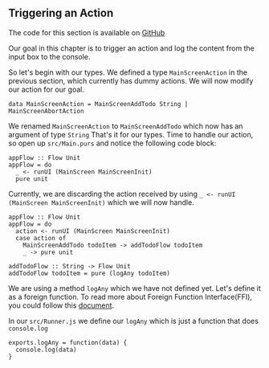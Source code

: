 ## Triggering an Action

The code for this section is available on [GitHub](https://github.com/iAmMrinal0/prestoByExample/releases/tag/v0.3)

Our goal in this chapter is to trigger an action and log the content from the input box to the console.

So let's begin with our types. We defined a type `MainScreenAction` in the previous section, which currently has dummy actions. We will now modify our action for our goal.

```
data MainScreenAction = MainScreenAddTodo String | MainScreenAbortAction
```

We renamed `MainScreenAction` to `MainScreenAddTodo` which now has an argument of type `String` That's it for our types. Time to handle our action, so open up `src/Main.purs` and notice the following code block:

```
appFlow :: Flow Unit
appFlow = do
  _ <- runUI (MainScreen MainScreenInit)
  pure unit
```

Currently, we are discarding the action received by using `_ <- runUI (MainScreen MainScreenInit)` which we will now handle.

```
appFlow :: Flow Unit
appFlow = do
  action <- runUI (MainScreen MainScreenInit)
  case action of
    MainScreenAddTodo todoItem -> addTodoFlow todoItem
    _ -> pure unit

addTodoFlow :: String -> Flow Unit
addTodoFlow todoItem = pure (logAny todoItem)
```

We are using a method `logAny` which we have not defined yet. Let's define it as a foreign function. To read more about Foreign Function Interface\(FFI\), you could follow this [document](https://github.com/purescript/documentation/blob/master/language/FFI.md).

In our `src/Runner.js` we define our `logAny` which is just a function that does `console.log`

```
exports.logAny = function(data) {
  console.log(data)
}
```



